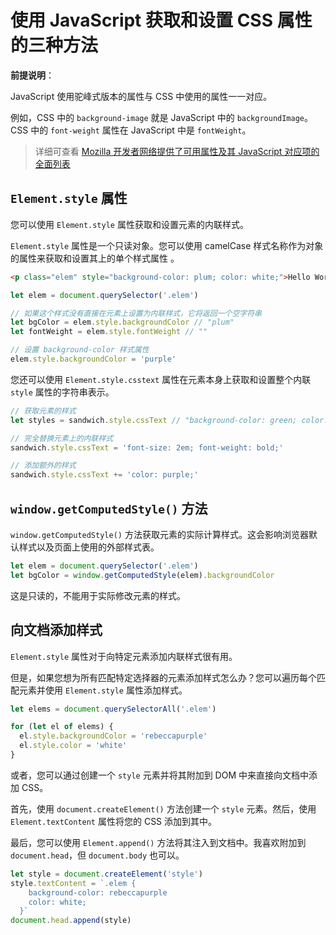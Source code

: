 # 使用 JavaScript 获取和设置 CSS 属性的三种方法

**前提说明**：

JavaScript 使用驼峰式版本的属性与 CSS 中使用的属性一一对应。

例如，CSS 中的 `background-image` 就是 JavaScript 中的 `backgroundImage`。CSS 中的 `font-weight` 属性在 JavaScript 中是 `fontWeight`。

> 详细可查看 [Mozilla 开发者网络提供了可用属性及其 JavaScript 对应项的全面列表](https://developer.mozilla.org/en-US/docs/Web/CSS/CSS_Properties_Reference)

## `Element.style` 属性

您可以使用 `Element.style` 属性获取和设置元素的内联样式。

`Element.style` 属性是一个只读对象。您可以使用 camelCase 样式名称作为对象的属性来获取和设置其上的单个样式属性 。

```html
<p class="elem" style="background-color: plum; color: white;">Hello World!</p>
```

```js
let elem = document.querySelector('.elem')

// 如果这个样式没有直接在元素上设置为内联样式，它将返回一个空字符串
let bgColor = elem.style.backgroundColor // "plum"
let fontWeight = elem.style.fontWeight // ""

// 设置 background-color 样式属性
elem.style.backgroundColor = 'purple'
```

您还可以使用 `Element.style.csstext` 属性在元素本身上获取和设置整个内联 `style` 属性的字符串表示。

```js
// 获取元素的样式
let styles = sandwich.style.cssText // "background-color: green; color: white;"

// 完全替换元素上的内联样式
sandwich.style.cssText = 'font-size: 2em; font-weight: bold;'

// 添加额外的样式
sandwich.style.cssText += 'color: purple;'
```

## `window.getComputedStyle()` 方法

`window.getComputedStyle()` 方法获取元素的实际计算样式。这会影响浏览器默认样式以及页面上使用的外部样式表。

```js
let elem = document.querySelector('.elem')
let bgColor = window.getComputedStyle(elem).backgroundColor
```

这是只读的，不能用于实际修改元素的样式。

## 向文档添加样式

`Element.style` 属性对于向特定元素添加内联样式很有用。

但是，如果您想为所有匹配特定选择器的元素添加样式怎么办？您可以遍历每个匹配元素并使用 `Element.style` 属性添加样式。

```js
let elems = document.querySelectorAll('.elem')

for (let el of elems) {
  el.style.backgroundColor = 'rebeccapurple'
  el.style.color = 'white'
}
```

或者，您可以通过创建一个 `style` 元素并将其附加到 DOM 中来直接向文档中添加 CSS。

首先，使用 `document.createElement()` 方法创建一个 `style` 元素。然后，使用 `Element.textContent` 属性将您的 CSS 添加到其中。

最后，您可以使用 `Element.append()` 方法将其注入到文档中。我喜欢附加到 `document.head`，但 `document.body` 也可以。

```js
let style = document.createElement('style')
style.textContent = `.elem {
    background-color: rebeccapurple
    color: white;
  }`
document.head.append(style)
```
